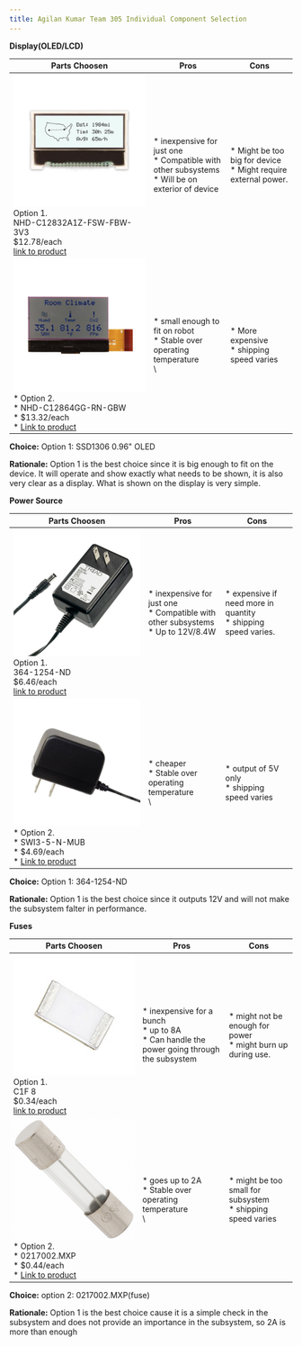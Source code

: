 ```yaml
---
title: Agilan Kumar Team 305 Individual Component Selection 
---
```





**Display(OLED/LCD)**

| **Parts Choosen**                                                                                                                                                                                      | **Pros**                                                                                                                                    | **Cons**                                                                                            |
| ------------------------------------------------------------------------------------------------------------------------------------------------------------------------------------------------- | ------------------------------------------------------------------------------------------------------------------------------------------- | --------------------------------------------------------------------------------------------------- |
| ![](images/choice1.png)<br>Option 1.<br> NHD-C12832A1Z-FSW-FBW-3V3<br>$12.78/each<br>[link to product](https://www.digikey.com/en/products/detail/newhaven-display-intl/NHD-C12832A1Z-FSW-FBW-3V3/2059236)                 | \* inexpensive for just one<br>\* Compatible with other subsystems<br>\* Will be on exterior of device                                               | \* Might be too big for device<br>\* Might require external power. |
| ![](images/choice2.png)<br>\* Option 2. <br>\* NHD-C12864GG-RN-GBW <br>\* $13.32/each <br>\* [Link to product](https://www.digikey.com/en/products/detail/newhaven-display-intl/NHD-C12864GG-RN-GBW/1701323) | \* small enough to fit on robot <br>\* Stable over operating temperature <br>\ | * More expensive <br>\* shipping speed varies                                                         |

**Choice:** Option 1: SSD1306 0.96" OLED

**Rationale:** Option 1 is the best choice since it is big enough to fit on the device. It will operate and show exactly what needs to be shown, it is also very clear as a display. What is shown on the display is very simple. 


**Power Source**

| **Parts Choosen**                                                                                                                                                                                      | **Pros**                                                                                                                                    | **Cons**                                                                                            |
| ------------------------------------------------------------------------------------------------------------------------------------------------------------------------------------------------- | ------------------------------------------------------------------------------------------------------------------------------------------- | --------------------------------------------------------------------------------------------------- |
| ![](images/power2.png)<br>Option 1.<br> 364-1254-ND<br>$6.46/each<br>[link to product](https://www.digikey.lv/en/products/detail/triad-magnetics/WSU120-0700/3094979)                 | \* inexpensive for just one<br>\* Compatible with other subsystems<br>\* Up to 12V/8.4W                                               | \* expensive if need more in quantity <br>\* shipping speed varies. |
| ![](images/power1.png)<br>\* Option 2. <br>\* SWI3-5-N-MUB <br>\* $4.69/each <br>\* [Link to product](https://www.digikey.lv/en/products/detail/cui-inc/SWI3-5-N-MUB/7784529) | \* cheaper <br>\* Stable over operating temperature <br>\ | * output of 5V only <br>\* shipping speed varies                                                         |

**Choice:** Option 1: 364-1254-ND

**Rationale:** Option 1 is the best choice since it outputs 12V and will not make the subsystem falter in performance. 


**Fuses**

| **Parts Choosen**                                                                                                                                                                                      | **Pros**                                                                                                                                    | **Cons**                                                                                            |
| ------------------------------------------------------------------------------------------------------------------------------------------------------------------------------------------------- | ------------------------------------------------------------------------------------------------------------------------------------------- | --------------------------------------------------------------------------------------------------- |
| ![](images/fuse2.png)<br>Option 1.<br> C1F 8<br>$0.34/each<br>[link to product](https://www.digikey.com/en/products/detail/bel-fuse-inc/C1F-8/4968262)                 | \* inexpensive for a bunch<br>\* up to 8A<br>\* Can handle the power going through the subsystem                                               | \* might not be enough for power <br>\* might burn up during use. |
| ![](images/fuse1.png)<br>\* Option 2. <br>\* 0217002.MXP <br>\* $0.44/each <br>\* [Link to product](https://www.digikey.com/en/products/detail/littelfuse-inc/0217002-MXP/777545) | \* goes up to 2A <br>\* Stable over operating temperature <br>\ | * might be too small for subsystem <br>\* shipping speed varies                                                         |

**Choice:** option 2: 0217002.MXP(fuse)

**Rationale:** Option 1 is the best choice cause it is a simple check in the subsystem and does not provide an importance in the subsystem, so 2A is more than enough

